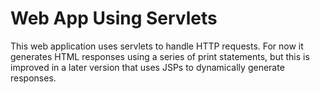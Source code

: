 # Web App Using Servlets
 This web application uses servlets to handle HTTP requests. For now it generates HTML responses using a series of print statements, but this is improved in a later version that uses JSPs to dynamically generate responses.
